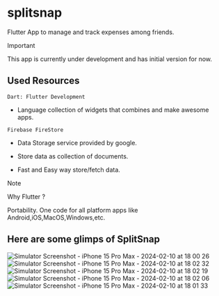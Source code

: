 # splitsnap

Flutter App to manage and track expenses among friends.

> [!IMPORTANT]
> This app is currently under development and has initial version for now.

## Used Resources

`Dart: Flutter Development`

- Language collection of widgets that combines and make awesome apps.

`Firebase FireStore`

- Data Storage service provided by google.

- Store data as collection of documents.

- Fast and Easy way store/fetch data.


> [!Note]
> Why Flutter ?
>
> Portability. One code for all platform apps like Android,iOS,MacOS,Windows,etc.


## Here are some glimps of SplitSnap

![Simulator Screenshot - iPhone 15 Pro Max - 2024-02-10 at 18 00 26](https://github.com/harshboghara2004/splitsnap/assets/104019887/e329d883-86d8-4855-816e-193a1b1b9c11)
![Simulator Screenshot - iPhone 15 Pro Max - 2024-02-10 at 18 02 32](https://github.com/harshboghara2004/splitsnap/assets/104019887/733270eb-ff14-4dac-8680-f639c1947f2c)
![Simulator Screenshot - iPhone 15 Pro Max - 2024-02-10 at 18 02 19](https://github.com/harshboghara2004/splitsnap/assets/104019887/7010866a-7de6-4db8-8cdd-c6a2147ff09a)
![Simulator Screenshot - iPhone 15 Pro Max - 2024-02-10 at 18 02 06](https://github.com/harshboghara2004/splitsnap/assets/104019887/fe07fcd8-5c7a-405d-a9f2-2bee6c1b149c)
![Simulator Screenshot - iPhone 15 Pro Max - 2024-02-10 at 18 01 33](https://github.com/harshboghara2004/splitsnap/assets/104019887/46068b4f-7fd9-4fba-ac89-e301ce2fcf86)



  
